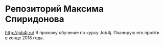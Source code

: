 # Репозиторий Максима Спиридонова

http://job4j.ru/
Я прохожу обучение по курсу Job4j. Планирую его пройти в конце 2018 года.

 
